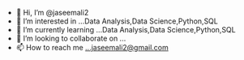 - 👋 Hi, I’m @jaseemali2
- 👀 I’m interested in ...Data Analysis,Data Science,Python,SQL
- 🌱 I’m currently learning ...Data Analysis,Data Science,Python,SQL
- 💞️ I’m looking to collaborate on ...
- 📫 How to reach me ...jaseemali2@gmail.com

<!---
jaseemali2/jaseemali2 is a ✨ special ✨ repository because its `README.md` (this file) appears on your GitHub profile.
You can click the Preview link to take a look at your changes.
--->

